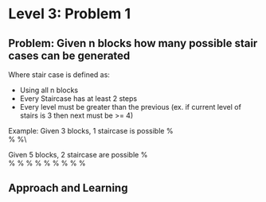 # Level 3: Problem 1 #

## Problem: Given n blocks how many possible stair cases can be generated ##
Where stair case is defined as:
- Using all n blocks
- Every Staircase has at least 2 steps
- Every level must be greater than the previous (ex. if current level of stairs is 3 then next must be >= 4)

Example:
Given 3 blocks, 1 staircase is possible
%\
% %\

Given 5 blocks, 2 staircase are possible
%       
%       %
%       % %
% %     % %

## Approach and Learning ##
